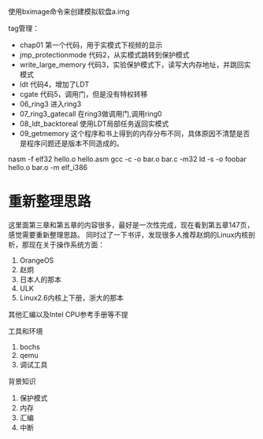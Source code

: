 使用bximage命令来创建模拟软盘a.img

tag管理：
- chap01 第一个代码，用于实模式下视频的显示
- jmp_protectionmode 代码2，从实模式跳转到保护模式
- write_large_memory 代码3，实验保护模式下，读写大内存地址，并跳回实模式
- ldt 代码4，增加了LDT
- cgate 代码5，调用门，但是没有特权转移
- 06_ring3 进入ring3
- 07_ring3_gatecall 在ring3做调用门,调用ring0
- 08_ldt_backtoreal 使用LDT局部任务返回实模式
- 09_getmemory 这个程序和书上得到的内存分布不同，具体原因不清楚是否是程序问题还是版本不同造成的。


nasm -f elf32 hello.o hello.asm
gcc -c -o bar.o bar.c -m32
ld -s -o foobar hello.o bar.o -m elf_i386

# 重新整理思路 #
这里面第三章和第五章的内容很多，最好是一次性完成，现在看到第五章147页，感觉需要重新整理思路。
同时过了一下书评，发现很多人推荐赵炯的Linux内核剖析，那现在关于操作系统方面：
1. OrangeOS
2. 赵炯
3. 日本人的那本
4. ULK
5. Linux2.6内核上下册，浙大的那本

其他汇编以及Intel CPU参考手册等不提

工具和环境
1. bochs
2. qemu
3. 调试工具

背景知识
1. 保护模式
2. 内存
3. 汇编
4. 中断

